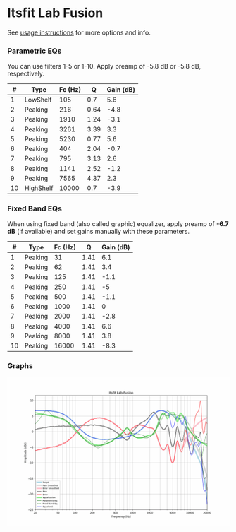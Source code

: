 # Itsfit Lab Fusion
See [usage instructions](https://github.com/jaakkopasanen/AutoEq#usage) for more options and info.

### Parametric EQs
You can use filters 1-5 or 1-10. Apply preamp of -5.8 dB or -5.8 dB, respectively.

|   # | Type      |   Fc (Hz) |    Q |   Gain (dB) |
|-----|-----------|-----------|------|-------------|
|   1 | LowShelf  |       105 | 0.7  |         5.6 |
|   2 | Peaking   |       216 | 0.64 |        -4.8 |
|   3 | Peaking   |      1910 | 1.24 |        -3.1 |
|   4 | Peaking   |      3261 | 3.39 |         3.3 |
|   5 | Peaking   |      5230 | 0.77 |         5.6 |
|   6 | Peaking   |       404 | 2.04 |        -0.7 |
|   7 | Peaking   |       795 | 3.13 |         2.6 |
|   8 | Peaking   |      1141 | 2.52 |        -1.2 |
|   9 | Peaking   |      7565 | 4.37 |         2.3 |
|  10 | HighShelf |     10000 | 0.7  |        -3.9 |

### Fixed Band EQs
When using fixed band (also called graphic) equalizer, apply preamp of **-6.7 dB** (if available) and set gains manually with these parameters.

|   # | Type    |   Fc (Hz) |    Q |   Gain (dB) |
|-----|---------|-----------|------|-------------|
|   1 | Peaking |        31 | 1.41 |         6.1 |
|   2 | Peaking |        62 | 1.41 |         3.4 |
|   3 | Peaking |       125 | 1.41 |        -1.1 |
|   4 | Peaking |       250 | 1.41 |        -5   |
|   5 | Peaking |       500 | 1.41 |        -1.1 |
|   6 | Peaking |      1000 | 1.41 |         0   |
|   7 | Peaking |      2000 | 1.41 |        -2.8 |
|   8 | Peaking |      4000 | 1.41 |         6.6 |
|   9 | Peaking |      8000 | 1.41 |         3.8 |
|  10 | Peaking |     16000 | 1.41 |        -8.3 |

### Graphs
![](./Itsfit%20Lab%20Fusion.png)
